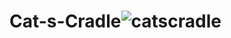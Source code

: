 # Cat-s-Cradle![catscradle](https://user-images.githubusercontent.com/36832027/167520358-7f793e94-8450-454b-bd4c-4acb971c6af3.png)
